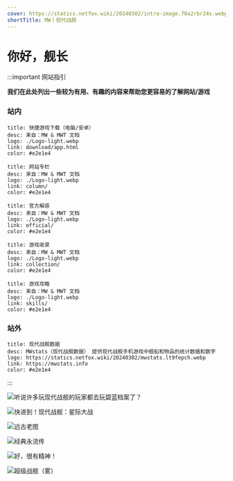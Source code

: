 ```yaml
---
cover: https://statics.netfox.wiki/20240302/intro-image.70a2rbr24s.webp
shortTitle: MW丨现代战舰
---
```


# 你好，舰长

:::important 网站指引

**我们在此处列出一些较为有用、有趣的内容来帮助您更容易的了解网站/游戏**

### 站内

```component VPCard
title: 快捷游戏下载（电脑/安卓）
desc: 来自：MW & MWT 文档
logo: ./Logo-light.webp
link: download/app.html
color: #e2e1e4
```

```component VPCard
title: 网站专栏
desc: 来自：MW & MWT 文档
logo: ./Logo-light.webp
link: column/
color: #e2e1e4
```

```component VPCard
title: 官方解惑
desc: 来自：MW & MWT 文档
logo: ./Logo-light.webp
link: official/
color: #e2e1e4
```

```component VPCard
title: 游戏收录
desc: 来自：MW & MWT 文档
logo: ./Logo-light.webp
link: collection/
color: #e2e1e4
```

```component VPCard
title: 游戏攻略
desc: 来自：MW & MWT 文档
logo: ./Logo-light.webp
link: skills/
color: #e2e1e4
```

### 站外

```component VPCard
title: 现代战舰数据
desc: MWstats（现代战舰数据） 提供现代战舰手机游戏中舰船和物品的统计数据和数字
logo: https://statics.netfox.wiki/20240302/mwstats.lt9fepch.webp
link: https://mwstats.info
color: #e2e1e4
```

:::

![听说许多玩现代战舰的玩家都去玩碧蓝档案了？](https://statics.netfox.wiki/20240302/mwdocs-index-aareset.1zhzzrk7n9.webp)

![快进到！现代战舰：星际大战](https://statics.netfox.wiki/20240302/Image_1698843530122.ibuy0g2ux.webp)

![远古老图](https://statics.netfox.wiki/20240302/9ec360d85ac8b120789b4d98b12c455d_720.ibuy0g2t4.webp)

![经典永流传](https://statics.netfox.wiki/20240302/BeiWang-GO-html.60tze5oax3.webp)

![好，很有精神！](https://statics.netfox.wiki/20240302/PkwGCfuT.1ov66m4zj0.webp)

![超级战舰（雾）](https://statics.netfox.wiki/20240302/5Fz4euch.64dlbvhdm6.webp)
